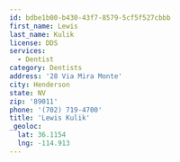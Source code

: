 ```yaml
---
id: bdbe1b00-b430-43f7-8579-5cf5f527cbbb
first_name: Lewis
last_name: Kulik
license: DDS
services:
  - Dentist
category: Dentists
address: '28 Via Mira Monte'
city: Henderson
state: NV
zip: '89011'
phone: '(702) 719-4700'
title: 'Lewis Kulik'
_geoloc:
  lat: 36.1154
  lng: -114.913
---
```

